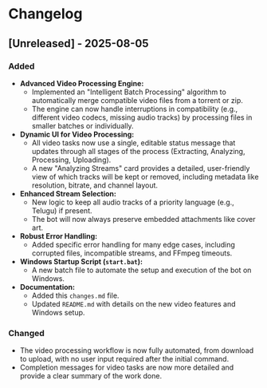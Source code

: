 # Changelog

## [Unreleased] - 2025-08-05

### Added
- **Advanced Video Processing Engine:**
  - Implemented an "Intelligent Batch Processing" algorithm to automatically merge compatible video files from a torrent or zip.
  - The engine can now handle interruptions in compatibility (e.g., different video codecs, missing audio tracks) by processing files in smaller batches or individually.
- **Dynamic UI for Video Processing:**
  - All video tasks now use a single, editable status message that updates through all stages of the process (Extracting, Analyzing, Processing, Uploading).
  - A new "Analyzing Streams" card provides a detailed, user-friendly view of which tracks will be kept or removed, including metadata like resolution, bitrate, and channel layout.
- **Enhanced Stream Selection:**
  - New logic to keep all audio tracks of a priority language (e.g., Telugu) if present.
  - The bot will now always preserve embedded attachments like cover art.
- **Robust Error Handling:**
  - Added specific error handling for many edge cases, including corrupted files, incompatible streams, and FFmpeg timeouts.
- **Windows Startup Script (`start.bat`):**
  - A new batch file to automate the setup and execution of the bot on Windows.
- **Documentation:**
  - Added this `changes.md` file.
  - Updated `README.md` with details on the new video features and Windows setup.

### Changed
- The video processing workflow is now fully automated, from download to upload, with no user input required after the initial command.
- Completion messages for video tasks are now more detailed and provide a clear summary of the work done.
